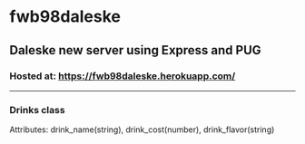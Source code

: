 # fwb98daleske

## Daleske new server using Express and PUG
### Hosted at: https://fwb98daleske.herokuapp.com/

---
### Drinks class
Attributes: drink_name(string), drink_cost(number), drink_flavor(string)
